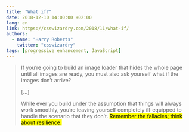 ```yaml
---
title: "What if?"
date: 2018-12-10 14:00:00 +02:00
lang: en
link: https://csswizardry.com/2018/11/what-if/
authors:
  - name: "Harry Roberts"
    twitter: "csswizardry"
tags: [progressive enhancement, JavaScript]
---
```


> If you’re going to build an image loader that hides the whole page until all images are ready, you must also ask yourself what if the images don’t arrive?
>
> […]
>
> While ever you build under the assumption that things will always work smoothly, you’re leaving yourself completely ill-equipped to handle the scenario that they don’t. <mark>Remember the fallacies; think about resilience.</mark>
